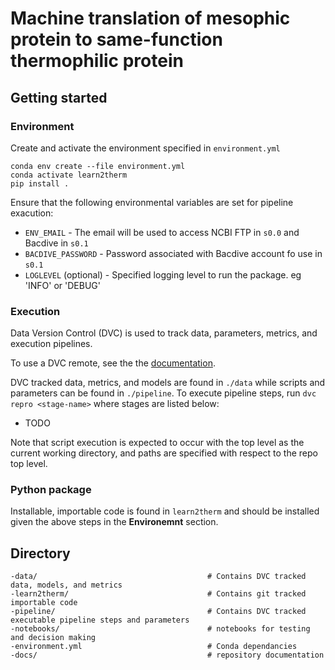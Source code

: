 # Machine translation of mesophic protein to same-function thermophilic protein

## Getting started
### Environment
Create and activate the environment specified in `environment.yml`

```
conda env create --file environment.yml
conda activate learn2therm
pip install .
```

Ensure that the following environmental variables are set for pipeline exacution:  
- `ENV_EMAIL` - The email will be used to access NCBI FTP in `s0.0` and Bacdive in `s0.1`
- `BACDIVE_PASSWORD` - Password associated with Bacdive account fo use in `s0.1`
- `LOGLEVEL` (optional) - Specified logging level to run the package. eg 'INFO' or 'DEBUG'

### Execution
Data Version Control (DVC) is used to track data, parameters, metrics, and execution pipelines.

To use a DVC remote, see the the [documentation](https://dvc.org/doc/command-reference/remote).

DVC tracked data, metrics, and models are found in `./data` while scripts and parameters can be found in `./pipeline`. To execute pipeline steps, run `dvc repro <stage-name>` where stages are listed below:

- TODO

Note that script execution is expected to occur with the top level as the current working directory, and paths are specified with respect to the repo top level.

### Python package
Installable, importable code is found in `learn2therm` and should be installed given the above steps in the __Environemnt__ section.

## Directory
```
-data/                                      # Contains DVC tracked data, models, and metrics
-learn2therm/                               # Contains git tracked importable code
-pipeline/                                  # Contains DVC tracked executable pipeline steps and parameters
-notebooks/                                 # notebooks for testing and decision making
-environment.yml                            # Conda dependancies
-docs/                                      # repository documentation
```